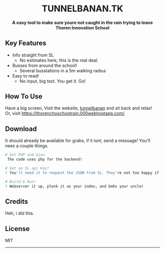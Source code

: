 <h1 align="center">
  <br>
  TUNNELBANAN.TK
  <br>
</h1>

<h4 align="center"> A easy tool to make sure youre not caught in the rain trying to leave Thoren Innovation School </h4>

## Key Features

* Info straight from SL
  - No estimates here, this is the real deal.
* Busses from around the school!
  - Several busstations in a 5m walking radius
* Easy to read!
  - No input, big text. You get it. Go!

## How To Use

Have a big screen, Visit the website, [tunnelbanan](http:/tunnelbanan.tk) and sit back and relax!   
Or, visit https://thorenchoochootrain.000webhostapp.com/ 


## Download

    
It should already be available for grabs, if it isnt; send a message!
You'll neex a couple things.

    
```bash
# Get PHP and Ajax
 The code uses php for the backend!

# Get an SL api key!
! You'll need it to request the JSON from SL. They're not too happy if you try without a key.

# Build & Run!
! Webserver it up, plonk it as your index, and bobs your uncle!
```

## Credits

Heh, i did this.

## License

MIT

---

